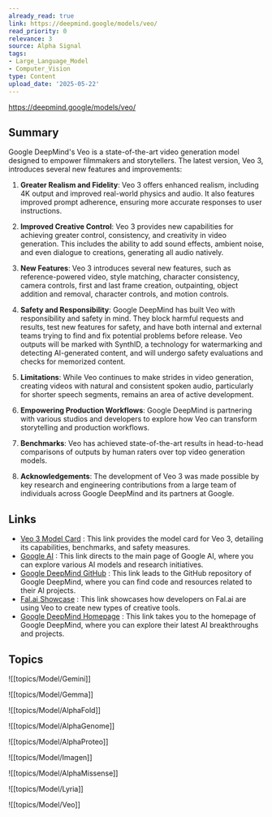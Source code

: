 ```yaml
---
already_read: true
link: https://deepmind.google/models/veo/
read_priority: 0
relevance: 3
source: Alpha Signal
tags:
- Large_Language_Model
- Computer_Vision
type: Content
upload_date: '2025-05-22'
---
```


https://deepmind.google/models/veo/
## Summary

Google DeepMind's Veo is a state-of-the-art video generation model designed to empower filmmakers and storytellers. The latest version, Veo 3, introduces several new features and improvements:

1. **Greater Realism and Fidelity**: Veo 3 offers enhanced realism, including 4K output and improved real-world physics and audio. It also features improved prompt adherence, ensuring more accurate responses to user instructions.

2. **Improved Creative Control**: Veo 3 provides new capabilities for achieving greater control, consistency, and creativity in video generation. This includes the ability to add sound effects, ambient noise, and even dialogue to creations, generating all audio natively.

3. **New Features**: Veo 3 introduces several new features, such as reference-powered video, style matching, character consistency, camera controls, first and last frame creation, outpainting, object addition and removal, character controls, and motion controls.

4. **Safety and Responsibility**: Google DeepMind has built Veo with responsibility and safety in mind. They block harmful requests and results, test new features for safety, and have both internal and external teams trying to find and fix potential problems before release. Veo outputs will be marked with SynthID, a technology for watermarking and detecting AI-generated content, and will undergo safety evaluations and checks for memorized content.

5. **Limitations**: While Veo continues to make strides in video generation, creating videos with natural and consistent spoken audio, particularly for shorter speech segments, remains an area of active development.

6. **Empowering Production Workflows**: Google DeepMind is partnering with various studios and developers to explore how Veo can transform storytelling and production workflows.

7. **Benchmarks**: Veo has achieved state-of-the-art results in head-to-head comparisons of outputs by human raters over top video generation models.

8. **Acknowledgements**: The development of Veo 3 was made possible by key research and engineering contributions from a large team of individuals across Google DeepMind and its partners at Google.
## Links

- [Veo 3 Model Card](https://storage.googleapis.com/deepmind-media/Model-Cards/Veo-3-Model-Card.pdf) : This link provides the model card for Veo 3, detailing its capabilities, benchmarks, and safety measures.
- [Google AI](https://ai.google/?utm_source=deepmind.google&utm_medium=referral&utm_campaign=gdm&utm_content=) : This link directs to the main page of Google AI, where you can explore various AI models and research initiatives.
- [Google DeepMind GitHub](https://github.com/google-deepmind) : This link leads to the GitHub repository of Google DeepMind, where you can find code and resources related to their AI projects.
- [Fal.ai Showcase](http://ai.google.dev/showcase/fal) : This link showcases how developers on Fal.ai are using Veo to create new types of creative tools.
- [Google DeepMind Homepage](https://deepmind.google) : This link takes you to the homepage of Google DeepMind, where you can explore their latest AI breakthroughs and projects.

## Topics

![[topics/Model/Gemini]]

![[topics/Model/Gemma]]

![[topics/Model/AlphaFold]]

![[topics/Model/AlphaGenome]]

![[topics/Model/AlphaProteo]]

![[topics/Model/Imagen]]

![[topics/Model/AlphaMissense]]

![[topics/Model/Lyria]]

![[topics/Model/Veo]]